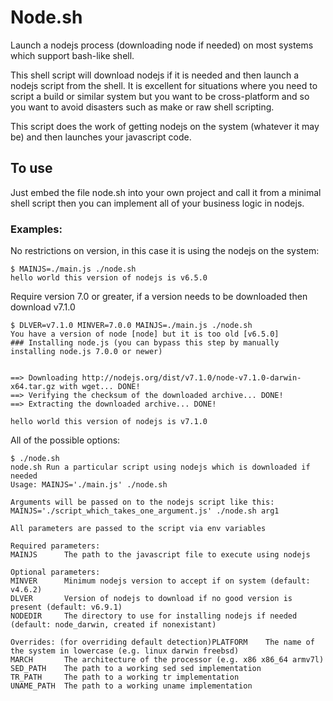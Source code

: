 # Node.sh

Launch a nodejs process (downloading node if needed) on most systems which support bash-like shell.

This shell script will download nodejs if it is needed and then launch a nodejs script from the
shell. It is excellent for situations where you need to script a build or similar system but you
want to be cross-platform and so you want to avoid disasters such as make or raw shell scripting.

This script does the work of getting nodejs on the system (whatever it may be) and then launches
your javascript code.

## To use

Just embed the file node.sh into your own project and call it from a minimal shell script then
you can implement all of your business logic in nodejs.

### Examples:

No restrictions on version, in this case it is using the nodejs on the system:
```bash-like
$ MAINJS=./main.js ./node.sh
hello world this version of nodejs is v6.5.0
```

Require version 7.0 or greater, if a version needs to be downloaded then download v7.1.0
```bash-like
$ DLVER=v7.1.0 MINVER=7.0.0 MAINJS=./main.js ./node.sh
You have a version of node [node] but it is too old [v6.5.0]
### Installing node.js (you can bypass this step by manually installing node.js 7.0.0 or newer)


==> Downloading http://nodejs.org/dist/v7.1.0/node-v7.1.0-darwin-x64.tar.gz with wget... DONE!
==> Verifying the checksum of the downloaded archive... DONE!
==> Extracting the downloaded archive... DONE!

hello world this version of nodejs is v7.1.0
```

All of the possible options:

```bash-like
$ ./node.sh
node.sh Run a particular script using nodejs which is downloaded if needed
Usage: MAINJS='./main.js' ./node.sh

Arguments will be passed on to the nodejs script like this:
MAINJS='./script_which_takes_one_argument.js' ./node.sh arg1

All parameters are passed to the script via env variables

Required parameters:
MAINJS      The path to the javascript file to execute using nodejs

Optional parameters:
MINVER      Minimum nodejs version to accept if on system (default: v4.6.2)
DLVER       Version of nodejs to download if no good version is present (default: v6.9.1)
NODEDIR     The directory to use for installing nodejs if needed (default: node_darwin, created if nonexistant)

Overrides: (for overriding default detection)PLATFORM    The name of the system in lowercase (e.g. linux darwin freebsd)
MARCH       The architecture of the processor (e.g. x86 x86_64 armv7l)
SED_PATH    The path to a working sed sed implementation
TR_PATH     The path to a working tr implementation
UNAME_PATH  The path to a working uname implementation
```
